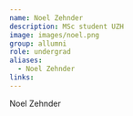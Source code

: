 ```yaml
---
name: Noel Zehnder
description: MSc student UZH
image: images/noel.png
group: allumni
role: undergrad
aliases:
  - Noel Zehnder
links:
---
```


Noel Zehnder